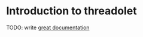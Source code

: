 # Introduction to threadolet

TODO: write [great documentation](http://jacobian.org/writing/what-to-write/)
